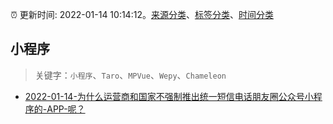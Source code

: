 :alarm_clock: 更新时间: 2022-01-14 10:14:12。[来源分类](../README.md)、[标签分类](../TAGS.md)、[时间分类](../TIMELINE.md)

## 小程序


> 关键字：`小程序`、`Taro`、`MPVue`、`Wepy`、`Chameleon`



- [2022-01-14-为什么运营商和国家不强制推出统一短信电话朋友圈公众号小程序的-APP-呢？](https://www.v2ex.com/t/828252) 